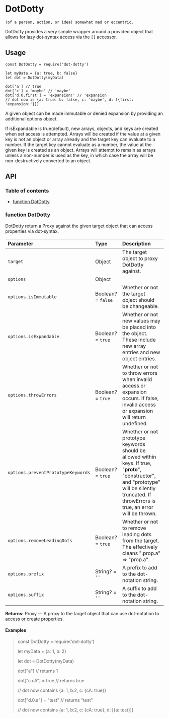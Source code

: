# DotDotty

    (of a person, action, or idea) somewhat mad or eccentric.

DotDotty provides a very simple wrapper around a provided object that allows for lazy dot-syntax access via the `[]` accessor.

## Usage

    const DotDotty = require('dot-dotty')

    let myData = {a: true, b: false}
    let dot = DotDotty(myData)

    dot['a'] // true
    dot['c'] = 'maybe' // 'maybe'
    dot['d.0.first'] = 'expansion!' // 'expansion
    // dot now is {a: true: b: false, c: 'maybe', d: [{first: 'expansion!'}]}

A given object can be made immutable or denied expansion by providing an additional options object.

If isExpandable is true(default), new arrays, objects, and keys are created when set access is attempted. Arrays will be created if the value at a given key is not an object or array already and the target key can evaluate to a number. If the target key cannot evaluate as a number, the value at the given key is created as an object. Arrays will attempt to remain as arrays unless a non-number is used as the key, in which case the array will be non-destructively converted to an object.

## API

### Table of contents

- [function DotDotty](#function-dotdotty)

### function DotDotty

DotDotty return a Proxy against the given target object that can access properties via dot-syntax.

| Parameter                          | Type               | Description                                                                                                                                                                                        |
| :--------------------------------- | :----------------- | :------------------------------------------------------------------------------------------------------------------------------------------------------------------------------------------------- |
| `target`                           | Object             | The target object to proxy DotDotty against.                                                                                                                                                       |
| `options`                          | Object             |                                                                                                                                                                                                    |
| `options.isImmutable`              | Boolean? = `false` | Whether or not the target object should be changeable.                                                                                                                                             |
| `options.isExpandable`             | Boolean? = `true`  | Whether or not new values may be placed into the object. These include new array entries and new object entries.                                                                                   |
| `options.throwErrors`              | Boolean? = `true`  | Whether or not to throw errors when invalid access or expansion occurs. If false, invalid access or expansion will return undefined.                                                               |
| `options.preventPrototypeKeywords` | Boolean? = `true`  | Whether or not prototype keywords should be allowed within keys. If true, "**proto**", "constructor", and "prototype" will be silently truncated. If throwErrors is true, an error will be thrown. |
| `options.removeLeadingDots`        | Boolean? = `true`  | Whether or not to remove leading dots from the target. The effectively cleans ".prop.a" => "prop.a".                                                                                               |
| `options.prefix`                   | String? = `''`     | A prefix to add to the dot-notation string.                                                                                                                                                        |
| `options.suffix`                   | String? = `''`     | A suffix to add to the dot-notation string.                                                                                                                                                        |

**Returns:** Proxy — A proxy to the target object that can use dot-notation to access or create properties.

#### Examples

> const DotDotty = require('dot-dotty')
>
> let myData = {a: 1, b: 2}
>
> let dot = DotDotty(myData)
>
> dot["a"] // returns 1
>
> dot["c.cA"] = true // returns true
>
> // dot now contains {a: 1, b:2, c: {cA: true}}
>
> dot["d.0.a"] = "test" // returns "test"
>
> // dot now contains {a: 1, b:2, c: {cA: true}, d: [{a: test}]}
